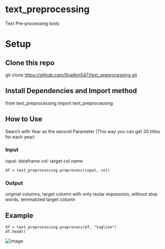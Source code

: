 # text_preprocessing
Text Pre-processing tools

# Setup
## Clone this repo
git clone https://github.com/Snafkin547/text_preprocessing.git

## Install Dependencies and Import method
from text_preprocessing import text_preprocessing

## How to Use
Search with Year as the second Parameter (This way you can get 30 titles for each year)

### Input
input: dataframe
col: target col name
```
df = text_preprocessing.preprocess(input, col)
```

### Output
original columns, target column with only reular expression, without stop words, lemmatized target column


## Example
```
df = text_preprocessing.preprocess(df, "tagline")
df.head()
```
![image](https://user-images.githubusercontent.com/62607343/165346026-31121c44-aee1-4be9-8284-afe1e65325fb.png)
